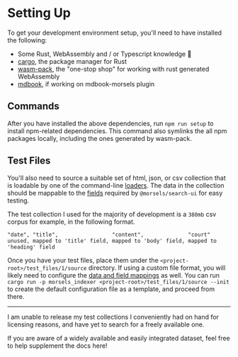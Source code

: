 # Setting Up

To get your development environment setup, you'll need to have installed the following:
- Some Rust, WebAssembly and / or Typescript knowledge 🧠
- [cargo](https://crates.io/), the package manager for Rust
- [wasm-pack](https://github.com/rustwasm/wasm-pack), the "one-stop shop" for working with rust generated WebAssembly
- [mdbook](https://rust-lang.github.io/mdBook/), if working on mdbook-morsels plugin

## Commands

After you have installed the above dependencies, run `npm run setup` to install npm-related dependencies. This command also symlinks the all npm packages locally, including the ones generated by wasm-pack.

## Test Files

You'll also need to source a suitable set of html, json, or csv collection that is loadable by one of the command-line [loaders](./indexing_configuration.md#Loaders). The data in the collection should be mappable to the [fields](./indexing_configuration.md#fields-needed-for-morselssearch-ui) required by `@morsels/search-ui` for easy testing.

The test collection I used for the majority of development is a `380mb` csv corpus for example, in the following format.

```
"date", "title",                 "content",              "court"
unused, mapped to 'title' field, mapped to 'body' field, mapped to 'heading' field
```

Once you have your test files, place them under the `<project-root>/test_files/1/source` directory. If using a custom file format, you will likely need to configure the [data and field mappings](./indexing_configuration.md) as well. You can run `cargo run -p morsels_indexer <project-root>/test_files/1/source --init` to create the default configuration file as a template, and proceed from there.

---

I am unable to release my test collections I conveniently had on hand for licensing reasons, and have yet to search for a freely available one.

If you are aware of a widely available and easily integrated dataset, feel free to help supplement the docs here!
